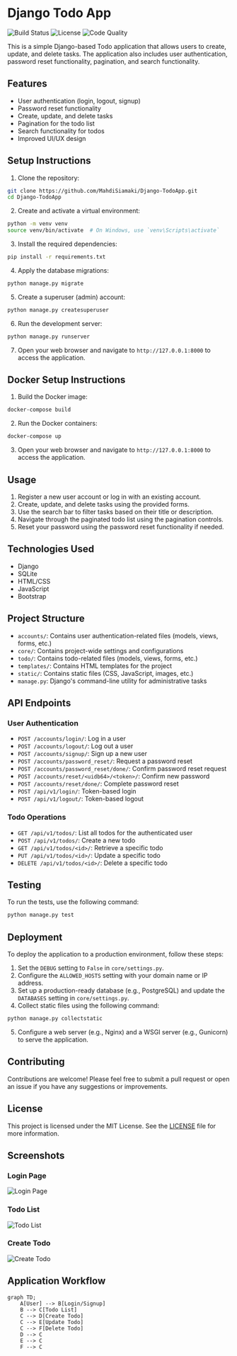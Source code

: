 # Django Todo App

![Build Status](https://img.shields.io/badge/build-passing-brightgreen)
![License](https://img.shields.io/badge/license-MIT-blue)
![Code Quality](https://img.shields.io/badge/code%20quality-A-brightgreen)

This is a simple Django-based Todo application that allows users to create, update, and delete tasks. The application also includes user authentication, password reset functionality, pagination, and search functionality.

## Features

- User authentication (login, logout, signup)
- Password reset functionality
- Create, update, and delete tasks
- Pagination for the todo list
- Search functionality for todos
- Improved UI/UX design

## Setup Instructions

1. Clone the repository:

```bash
git clone https://github.com/MahdiSiamaki/Django-TodoApp.git
cd Django-TodoApp
```

2. Create and activate a virtual environment:

```bash
python -m venv venv
source venv/bin/activate  # On Windows, use `venv\Scripts\activate`
```

3. Install the required dependencies:

```bash
pip install -r requirements.txt
```

4. Apply the database migrations:

```bash
python manage.py migrate
```

5. Create a superuser (admin) account:

```bash
python manage.py createsuperuser
```

6. Run the development server:

```bash
python manage.py runserver
```

7. Open your web browser and navigate to `http://127.0.0.1:8000` to access the application.

## Docker Setup Instructions

1. Build the Docker image:

```bash
docker-compose build
```

2. Run the Docker containers:

```bash
docker-compose up
```

3. Open your web browser and navigate to `http://127.0.0.1:8000` to access the application.

## Usage

1. Register a new user account or log in with an existing account.
2. Create, update, and delete tasks using the provided forms.
3. Use the search bar to filter tasks based on their title or description.
4. Navigate through the paginated todo list using the pagination controls.
5. Reset your password using the password reset functionality if needed.

## Technologies Used

- Django
- SQLite
- HTML/CSS
- JavaScript
- Bootstrap

## Project Structure

- `accounts/`: Contains user authentication-related files (models, views, forms, etc.)
- `core/`: Contains project-wide settings and configurations
- `todo/`: Contains todo-related files (models, views, forms, etc.)
- `templates/`: Contains HTML templates for the project
- `static/`: Contains static files (CSS, JavaScript, images, etc.)
- `manage.py`: Django's command-line utility for administrative tasks

## API Endpoints

### User Authentication

- `POST /accounts/login/`: Log in a user
- `POST /accounts/logout/`: Log out a user
- `POST /accounts/signup/`: Sign up a new user
- `POST /accounts/password_reset/`: Request a password reset
- `POST /accounts/password_reset/done/`: Confirm password reset request
- `POST /accounts/reset/<uidb64>/<token>/`: Confirm new password
- `POST /accounts/reset/done/`: Complete password reset
- `POST /api/v1/login/`: Token-based login
- `POST /api/v1/logout/`: Token-based logout

### Todo Operations

- `GET /api/v1/todos/`: List all todos for the authenticated user
- `POST /api/v1/todos/`: Create a new todo
- `GET /api/v1/todos/<id>/`: Retrieve a specific todo
- `PUT /api/v1/todos/<id>/`: Update a specific todo
- `DELETE /api/v1/todos/<id>/`: Delete a specific todo

## Testing

To run the tests, use the following command:

```bash
python manage.py test
```

## Deployment

To deploy the application to a production environment, follow these steps:

1. Set the `DEBUG` setting to `False` in `core/settings.py`.
2. Configure the `ALLOWED_HOSTS` setting with your domain name or IP address.
3. Set up a production-ready database (e.g., PostgreSQL) and update the `DATABASES` setting in `core/settings.py`.
4. Collect static files using the following command:

```bash
python manage.py collectstatic
```

5. Configure a web server (e.g., Nginx) and a WSGI server (e.g., Gunicorn) to serve the application.

## Contributing

Contributions are welcome! Please feel free to submit a pull request or open an issue if you have any suggestions or improvements.

## License

This project is licensed under the MIT License. See the [LICENSE](LICENSE) file for more information.

## Screenshots

### Login Page
![Login Page](screenshots/login.png)

### Todo List
![Todo List](screenshots/todo_list.png)

### Create Todo
![Create Todo](screenshots/create_todo.png)

## Application Workflow

```mermaid
graph TD;
    A[User] --> B[Login/Signup]
    B --> C[Todo List]
    C --> D[Create Todo]
    C --> E[Update Todo]
    C --> F[Delete Todo]
    D --> C
    E --> C
    F --> C
```
